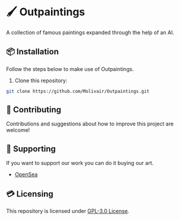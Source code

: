 # 🖌️ Outpaintings
A collection of famous paintings expanded through the help of an AI.

## 📦 Installation
Follow the steps below to make use of Outpaintings.

1. Clone this repository:
```bash
git clone https://github.com/Molivair/Outpaintings.git
```

## 🤝 Contributing
Contributions and suggestions about how to improve this project are welcome!

## 💚 Supporting
If you want to support our work you can do it buying our art.
- [OpenSea](https://opensea.io/Molivair)

## 💳 Licensing
This repository is licensed under [GPL-3.0 License](https://github.com/Molivair/canvas/blob/main/LICENSE).
